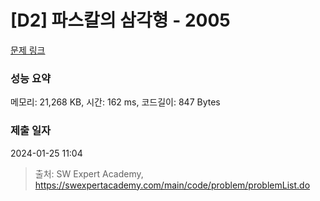 # [D2] 파스칼의 삼각형 - 2005 

[문제 링크](https://swexpertacademy.com/main/code/problem/problemDetail.do?contestProbId=AV5P0-h6Ak4DFAUq) 

### 성능 요약

메모리: 21,268 KB, 시간: 162 ms, 코드길이: 847 Bytes

### 제출 일자

2024-01-25 11:04



> 출처: SW Expert Academy, https://swexpertacademy.com/main/code/problem/problemList.do